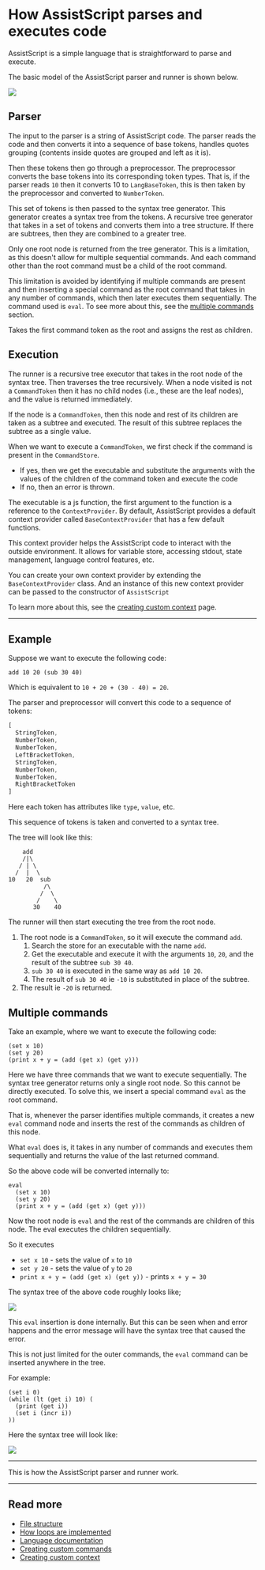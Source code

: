 # How AssistScript parses and executes code

AssistScript is a simple language that is straightforward to parse and execute.

The basic model of the AssistScript parser and runner is shown below.<br/>

![](../assets/as_basic_flow.webp)<br/>

## Parser

The input to the parser is a string of AssistScript code.
The parser reads the code and then converts it into a sequence of base tokens,
handles quotes grouping (contents inside quotes are grouped and left as it is).

Then these tokens then go through a preprocessor.
The preprocessor converts the base tokens into its corresponding token types.
That is, if the parser reads `10` then it converts 10 to `LangBaseToken`,
this is then taken by the preprocessor and converted to `NumberToken`.

This set of tokens is then passed to the syntax tree generator.
This generator creates a syntax tree from the tokens.
A recursive tree generator that takes in a set of tokens and converts them into a tree structure.
If there are subtrees, then they are combined to a greater tree.

Only one root node is returned from the tree generator.
This is a limitation, as this doesn't allow for multiple sequential commands.
And each command other than the root command must be a child of the root command.

This limitation is avoided by identifying if multiple commands are present
and then inserting a special command as the root command that takes in any number of commands,
which then later executes them sequentially.
The command used is `eval`.
To see more about this, see the [multiple commands](#multiple-commands) section.

Takes the first command token as the root and assigns the rest as children.

## Execution

The runner is a recursive tree executor that takes in the root node of the syntax tree.
Then traverses the tree recursively.
When a node visited is not a `CommandToken` then it has no child nodes
(i.e., these are the leaf nodes), and the value is returned immediately.

If the node is a `CommandToken`, then this node and rest of its children are taken as a subtree and executed.
The result of this subtree replaces the subtree as a single value.

When we want to execute a `CommandToken`, we first check if the command is present in the `CommandStore`.<br/>
- If yes, then we get the executable
  and substitute the arguments with the values of the children of the command token and execute the code<br/>
- If no, then an error is thrown.

The executable is a js function,
the first argument to the function is a reference to the `ContextProvider`.
By default, AssistScript provides a default context provider called
`BaseContextProvider` that has a few default functions.

This context provider helps the AssistScript code to interact with the outside environment. 
It allows for variable store, accessing stdout, state management, language control features, etc.

You can create your own context provider by extending the `BaseContextProvider` class.
And an instance of this new context provider can be passed to the constructor of `AssistScript`

To learn more about this, see the [creating custom context](../additionals/Create-custom-context.md) page.

---

## Example

Suppose we want to execute the following code:

```asrc
add 10 20 (sub 30 40)
```
Which is equivalent to `10 + 20 + (30 - 40) = 20`.

The parser and preprocessor will convert this code to a sequence of tokens:
```ts
[
  StringToken,
  NumberToken,
  NumberToken,
  LeftBracketToken,
  StringToken,
  NumberToken,
  NumberToken,
  RightBracketToken
]
```
Here each token has attributes like `type`, `value`, etc.

This sequence of tokens is taken and converted to a syntax tree.

The tree will look like this:
```text
    add        
    /|\        
   / | \       
  /  |  \      
10   20  sub   
          /\   
         /  \  
        /    \ 
       30    40
```

The runner will then start executing the tree from the root node.

1. The root node is a `CommandToken`, so it will execute the command `add`.
   1. Search the store for an executable with the name `add`.
   2. Get the executable and execute it with the arguments `10`, `20`, and the result of the subtree `sub 30 40`.
   3. `sub 30 40` is executed in the same way as `add 10 20`.
   4. The result of `sub 30 40` ie `-10` is substituted in place of the subtree.
2. The result ie `-20` is returned.


## Multiple commands

Take an example, where we want to execute the following code:
```asrc
(set x 10)
(set y 20)
(print x + y = (add (get x) (get y)))
```

Here we have three commands that we want to execute sequentially.
The syntax tree generator returns only a single root node.
So this cannot be directly executed.
To solve this, we insert a special command `eval` as the root command.

That is, whenever the parser identifies multiple commands,
it creates a new `eval` command node and inserts the rest of the commands as children of this node.

What `eval` does is,
it takes in any number of commands and executes them sequentially and returns the value of the last returned command.

So the above code will be converted internally to:
```asrc
eval 
  (set x 10)
  (set y 20)
  (print x + y = (add (get x) (get y)))
```

Now the root node is `eval` and the rest of the commands are children of this node.
The eval executes the children sequentially.

So it executes
- `set x 10` - sets the value of `x` to `10`
- `set y 20` - sets the value of `y` to `20`
- `print x + y = (add (get x) (get y))` - prints `x + y = 30`

The syntax tree of the above code roughly looks like;

![](../assets/ast_eval_basic.webp)


This `eval` insertion is done internally. 
But this can be seen when and error happens and the error message will have the syntax tree that caused the error.

This is not just limited for the outer commands, the `eval` command can be inserted anywhere in the tree.

For example:
```asrc
(set i 0)
(while (lt (get i) 10) (
  (print (get i))
  (set i (incr i))
))
```

Here the syntax tree will look like:

![](../assets/ast_eval_adv.webp)

---

This is how the AssistScript parser and runner work.

---


## Read more

- [File structure](../implementations/File-structure.md)
- [How loops are implemented](../implementations/How-loops-are-implemented.md)
- [Language documentation](../references/README.md)
- [Creating custom commands](../additionals/Create-custom-commands.md)
- [Creating custom context](../additionals/Create-custom-context.md)
